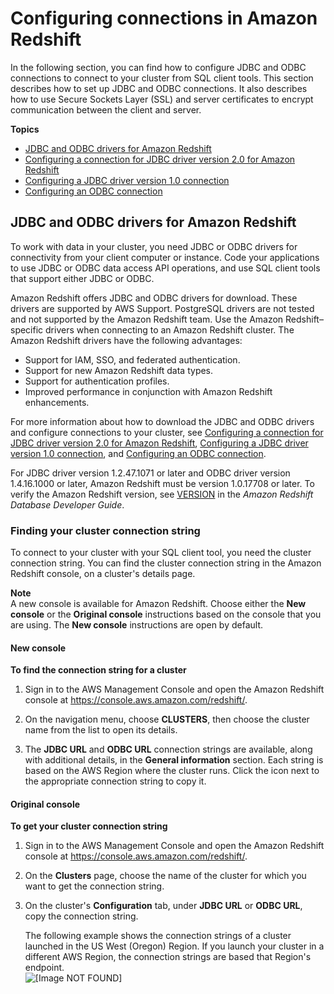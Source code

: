# Configuring connections in Amazon Redshift<a name="configuring-connections"></a>

In the following section, you can find how to configure JDBC and ODBC connections to connect to your cluster from SQL client tools\. This section describes how to set up JDBC and ODBC connections\. It also describes how to use Secure Sockets Layer \(SSL\) and server certificates to encrypt communication between the client and server\. 

**Topics**
+ [JDBC and ODBC drivers for Amazon Redshift](#connecting-drivers)
+ [Configuring a connection for JDBC driver version 2\.0 for Amazon Redshift](jdbc20-install.md)
+ [Configuring a JDBC driver version 1\.0 connection](configure-jdbc-connection.md)
+ [Configuring an ODBC connection](configure-odbc-connection.md)

## JDBC and ODBC drivers for Amazon Redshift<a name="connecting-drivers"></a>

To work with data in your cluster, you need JDBC or ODBC drivers for connectivity from your client computer or instance\. Code your applications to use JDBC or ODBC data access API operations, and use SQL client tools that support either JDBC or ODBC\.

Amazon Redshift offers JDBC and ODBC drivers for download\. These drivers are supported by AWS Support\.  PostgreSQL drivers are not tested and not supported by the Amazon Redshift team\. Use the Amazon Redshift–specific drivers when connecting to an Amazon Redshift cluster\. The Amazon Redshift drivers have the following advantages:
+ Support for IAM, SSO, and federated authentication\.
+ Support for new Amazon Redshift data types\.
+ Support for authentication profiles\.
+ Improved performance in conjunction with Amazon Redshift enhancements\.

 For more information about how to download the JDBC and ODBC drivers and configure connections to your cluster, see [Configuring a connection for JDBC driver version 2\.0 for Amazon Redshift](jdbc20-install.md), [Configuring a JDBC driver version 1\.0 connection](configure-jdbc-connection.md), and [Configuring an ODBC connection](configure-odbc-connection.md)\. 

For JDBC driver version 1\.2\.47\.1071 or later and ODBC driver version 1\.4\.16\.1000 or later, Amazon Redshift must be version 1\.0\.17708 or later\. To verify the Amazon Redshift version, see [VERSION](https://docs.aws.amazon.com/redshift/latest/dg/r_VERSION.html) in the *Amazon Redshift Database Developer Guide*\.

### Finding your cluster connection string<a name="connecting-connection-string"></a>

To connect to your cluster with your SQL client tool, you need the cluster connection string\. You can find the cluster connection string in the Amazon Redshift console, on a cluster's details page\.

**Note**  
A new console is available for Amazon Redshift\. Choose either the **New console** or the **Original console** instructions based on the console that you are using\. The **New console** instructions are open by default\.

#### New console<a name="connect-drivers-url"></a>

**To find the connection string for a cluster**

1. Sign in to the AWS Management Console and open the Amazon Redshift console at [https://console\.aws\.amazon\.com/redshift/](https://console.aws.amazon.com/redshift/)\.

1. On the navigation menu, choose **CLUSTERS**, then choose the cluster name from the list to open its details\.

1. The **JDBC URL** and **ODBC URL** connection strings are available, along with additional details, in the **General information** section\. Each string is based on the AWS Region where the cluster runs\. Click the icon next to the appropriate connection string to copy it\.

#### Original console<a name="connect-drivers-url-originalconsole"></a>

**To get your cluster connection string**

1. Sign in to the AWS Management Console and open the Amazon Redshift console at [https://console\.aws\.amazon\.com/redshift/](https://console.aws.amazon.com/redshift/)\.

1. On the **Clusters** page, choose the name of the cluster for which you want to get the connection string\.

1. On the cluster's **Configuration** tab, under **JDBC URL** or **ODBC URL**, copy the connection string\.

   The following example shows the connection strings of a cluster launched in the US West \(Oregon\) Region\. If you launch your cluster in a different AWS Region, the connection strings are based that Region's endpoint\.  
![\[Image NOT FOUND\]](http://docs.aws.amazon.com/redshift/latest/mgmt/images/rs-mgmt-clusters-cluster-database-properties.png)